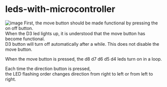 # leds-with-microcontroller
![image](https://user-images.githubusercontent.com/63459021/124104690-32965180-da6b-11eb-8955-8d2f1ed160d9.png)
First, the move button should be made functional by pressing the on off button. \
When the D3 led lights up, it is understood that the move button has become functional. \
D3 button will turn off automatically after a while. This does not disable the move button.

When the move button is pressed, the d8 d7 d6 d5 d4 leds turn on in a loop.

Each time the direction button is pressed, \
the LED flashing order changes direction from right to left or from left to right.
